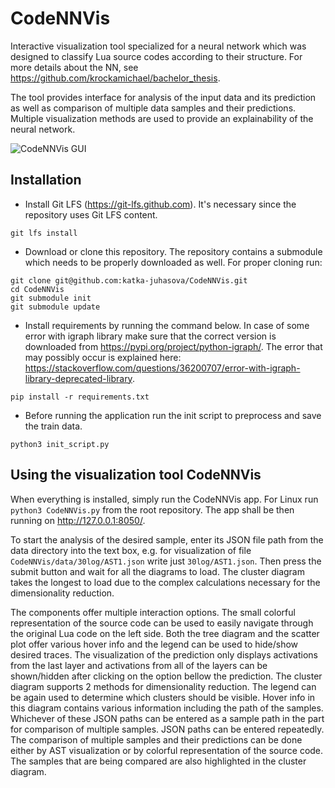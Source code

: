 # CodeNNVis

Interactive visualization tool specialized for a neural network which
was designed to classify Lua source codes according to their structure. 
For more details about the NN, see https://github.com/krockamichael/bachelor_thesis.

The tool provides interface for analysis of the input data and its prediction 
as well as comparison of multiple data samples and their predictions. 
Multiple visualization methods are used to provide an explainability of the neural network.


![CodeNNVis GUI](https://github.com/katka-juhasova/CodeNNVis/blob/master/docs/gui.png)


## Installation 

- Install Git LFS (https://git-lfs.github.com). It's necessary since the repository uses Git LFS content.

```
git lfs install
```
- Download or clone this repository. The repository contains a submodule which needs to be properly downloaded as well. 
For proper cloning run:

```
git clone git@github.com:katka-juhasova/CodeNNVis.git
cd CodeNNVis
git submodule init
git submodule update
```

- Install requirements by running the command below. In case of some error with igraph library make sure that the correct version is downloaded from https://pypi.org/project/python-igraph/.
The error that may possibly occur is explained here: https://stackoverflow.com/questions/36200707/error-with-igraph-library-deprecated-library.
```
pip install -r requirements.txt
```
 
- Before running the application run the init script to preprocess and save the train data.
```
python3 init_script.py
```

## Using the visualization tool CodeNNVis

When everything is installed, simply run the CodeNNVis app. For Linux run `python3 CodeNNVis.py` from the root repository. 
The app shall be then running on http://127.0.0.1:8050/.

To start the analysis of the desired sample, enter its JSON file path from the data directory into the text box, e.g. for visualization of file `CodeNNVis/data/30log/AST1.json` write just `30log/AST1.json`.
Then press the submit button and wait for all the diagrams to load. The cluster diagram takes the longest to load due to the complex calculations necessary for the dimensionality reduction.

The components offer multiple interaction options.
The small colorful representation of the source code can be used to easily navigate through the original Lua code on the left side.
Both the tree diagram and the scatter plot offer various hover info and the legend can be used to hide/show desired traces.
The visualization of the prediction only displays activations from the last layer 
and activations from all of the layers can be shown/hidden after clicking on the option bellow the prediction.
The cluster diagram supports 2 methods for dimensionality reduction. The legend can be again used to determine which clusters should be visible.
Hover info in this diagram contains various information including the path of the samples. 
Whichever of these JSON paths can be entered as a sample path in the part for comparison of multiple samples. JSON paths can be entered repeatedly.
The comparison of multiple samples and their predictions can be done either by AST visualization or by colorful representation of the source code.
The samples that are being compared are also highlighted in the cluster diagram.
